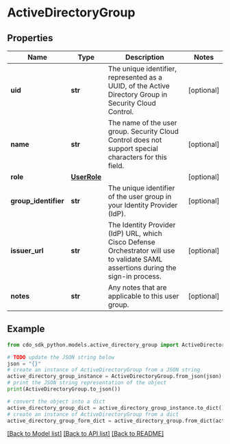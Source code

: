 # ActiveDirectoryGroup


## Properties

Name | Type | Description | Notes
------------ | ------------- | ------------- | -------------
**uid** | **str** | The unique identifier, represented as a UUID, of the Active Directory Group in Security Cloud Control. | [optional] 
**name** | **str** | The name of the user group. Security Cloud Control does not support special characters for this field. | [optional] 
**role** | [**UserRole**](UserRole.md) |  | [optional] 
**group_identifier** | **str** | The unique identifier of the user group in your Identity Provider (IdP). | [optional] 
**issuer_url** | **str** | The Identity Provider (IdP) URL, which Cisco Defense Orchestrator will use to validate SAML assertions during the sign-in process. | [optional] 
**notes** | **str** | Any notes that are applicable to this user group. | [optional] 

## Example

```python
from cdo_sdk_python.models.active_directory_group import ActiveDirectoryGroup

# TODO update the JSON string below
json = "{}"
# create an instance of ActiveDirectoryGroup from a JSON string
active_directory_group_instance = ActiveDirectoryGroup.from_json(json)
# print the JSON string representation of the object
print(ActiveDirectoryGroup.to_json())

# convert the object into a dict
active_directory_group_dict = active_directory_group_instance.to_dict()
# create an instance of ActiveDirectoryGroup from a dict
active_directory_group_form_dict = active_directory_group.from_dict(active_directory_group_dict)
```
[[Back to Model list]](../README.md#documentation-for-models) [[Back to API list]](../README.md#documentation-for-api-endpoints) [[Back to README]](../README.md)


